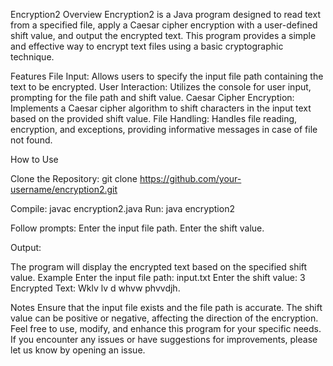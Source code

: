 Encryption2
Overview
Encryption2 is a Java program designed to read text from a specified file, apply a Caesar cipher encryption with a user-defined shift value, and output the encrypted text. This program provides a simple and effective way to encrypt text files using a basic cryptographic technique.

Features
File Input: Allows users to specify the input file path containing the text to be encrypted.
User Interaction: Utilizes the console for user input, prompting for the file path and shift value.
Caesar Cipher Encryption: Implements a Caesar cipher algorithm to shift characters in the input text based on the provided shift value.
File Handling: Handles file reading, encryption, and exceptions, providing informative messages in case of file not found.

How to Use

Clone the Repository:
git clone https://github.com/your-username/encryption2.git

Compile:
javac encryption2.java
Run:
java encryption2

Follow prompts:
Enter the input file path.
Enter the shift value.

Output:

The program will display the encrypted text based on the specified shift value.
Example
Enter the input file path: input.txt
Enter the shift value: 3
Encrypted Text: Wklv lv d whvw phvvdjh.

Notes
Ensure that the input file exists and the file path is accurate.
The shift value can be positive or negative, affecting the direction of the encryption.
Feel free to use, modify, and enhance this program for your specific needs. If you encounter any issues or have suggestions for improvements, please let us know by opening an issue.

